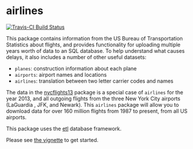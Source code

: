 airlines
================

[![Travis-CI Build Status](https://travis-ci.org/beanumber/airlines.svg?branch=master)](https://travis-ci.org/beanumber/airlines)

This package contains information from the US Bureau of Transportation Statistics about flights, and provides functionality for uploading multiple years worth of data to an SQL database. To help understand what causes delays, it also includes a number of other useful datasets:

-   `planes`: construction information about each plane
-   `airports`: airport names and locations
-   `airlines`: translation between two letter carrier codes and names

The data in the [nycflights13](http://github.com/hadley/nycflights13) package is a special case of `airlines` for the year 2013, and all outgoing flights from the three New York City airports (LaGuardia , JFK, and Newark). This `airlines` package will allow you to download data for over 160 million flights from 1987 to present, from all US airports.

This package uses the [etl](http://github.com/beanumber/etl) database framework.

Please see [the vignette](https://github.com/beanumber/airlines/blob/master/vignettes/intro.Rmd) to get started.

